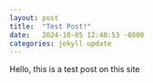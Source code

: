 ```yaml
---
layout: post
title:  "Test Post!"
date:   2024-10-05 12:40:53 -0800
categories: jekyll update
---
```


Hello, this is a test post on this site